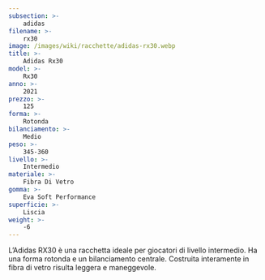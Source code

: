 ```yaml
---
subsection: >-
    adidas
filename: >-
    rx30
image: /images/wiki/racchette/adidas-rx30.webp
title: >-
    Adidas Rx30
model: >-
    Rx30
anno: >-
    2021
prezzo: >-
    125
forma: >-
    Rotonda
bilanciamento: >-
    Medio
peso: >-
    345-360
livello: >-
    Intermedio
materiale: >-
    Fibra Di Vetro
gomma: >-
    Eva Soft Performance
superficie: >-
    Liscia
weight: >-
    -6
---
```

L’Adidas RX30 è una racchetta ideale per giocatori di livello intermedio. Ha una forma rotonda e un bilanciamento centrale. Costruita interamente in fibra di vetro risulta leggera e maneggevole.